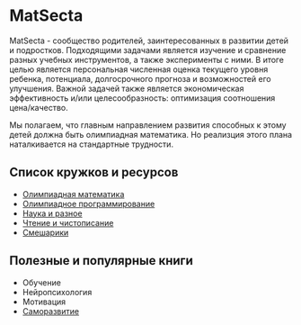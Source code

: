 # MatSecta

MatSecta - сообщество родителей, заинтересованных в развитии детей и подростков. Подходящими задачами является изучение и сравнение разных учебных инструментов, а также эксперименты с ними. В итоге целью является персональная численная оценка текущего уровня ребенка, потенциала, долгосрочного прогноза и возможностей его улучшения. 
Важной задачей также является экономическая эффективность и/или целесообразность:
оптимизация соотношения цена/качество.

Мы полагаем, что главным направлением развития способных к этому детей 
должна быть олимпиадная математика. Но реализция этого плана наталкивается 
на стандартные трудности.

## Список кружков и ресурсов
 * [Олимпиадная математика](Mat.md)
 * [Олимпиадное программирование](Algo.md)
 * [Наука и разное](Etc.md)
 * [Чтение и чистописание](Hand.md)
 * [Смешарики](Smeshariki.md) 

## Полезные и популярные книги
 * Обучение
 * Нейропсихология
 * Мотивация
 * [Cаморазвитие](Self.md)
 
 
  
 




